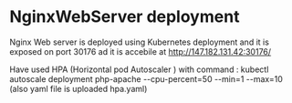 # NginxWebServer deployment

Nginx Web server is deployed using Kubernetes deployment and it is exposed on port 30176 ad it is accebile at http://147.182.131.42:30176/

Have used HPA (Horizontal pod Autoscaler ) with command :  kubectl autoscale deployment php-apache --cpu-percent=50 --min=1 --max=10 (also yaml file is uploaded hpa.yaml)
